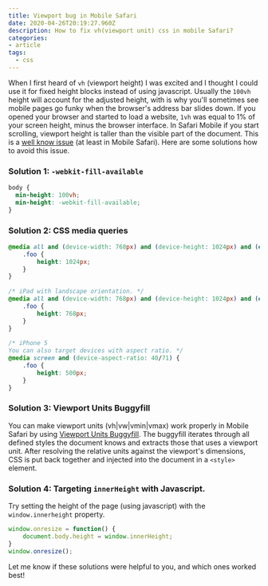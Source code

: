 ```yaml
---
title: Viewport bug in Mobile Safari
date: 2020-04-26T20:19:27.960Z
description: How to fix vh(viewport unit) css in mobile Safari?
categories:
- article
tags:
  - css
---
```

When I first heard of `vh` (viewport height) I was excited and I thought I could use it for fixed height blocks instead of using javascript. Usually the `100vh` height will account for the adjusted height, with is why you'll sometimes see mobile pages go funky when the browser's address bar slides down. If you opened your browser and started to load a website, `1vh` was equal to 1% of your screen height, minus the browser interface. In Safari Mobile if you start scrolling, viewport height is taller than the visible part of the document. This is a [well know issue](https://bugs.webkit.org/show_bug.cgi?id=141832) (at least in Mobile Safari). Here are some solutions how to avoid this issue.

### Solution 1: `-webkit-fill-available`

```css
body {
  min-height: 100vh;
  min-height: -webkit-fill-available;
}
```

### Solution 2: CSS media queries

```css
@media all and (device-width: 768px) and (device-height: 1024px) and (orientation:portrait) {
    .foo {                           
        height: 1024px;                         
    }                       
}   
                                            
/* iPad with landscape orientation. */                       
@media all and (device-width: 768px) and (device-height: 1024px) and (orientation:landscape) {                         
    .foo {                           
        height: 768px;                         
    }                       
}
                                               
/* iPhone 5 
You can also target devices with aspect ratio. */                       
@media screen and (device-aspect-ratio: 40/71) {                              
    .foo {                           
        height: 500px;                         
    }                       
}
```

### Solution 3: Viewport Units Buggyfill

You can make viewport units (vh|vw|vmin|vmax) work properly in Mobile Safari by using [Viewport Units Buggyfill](https://github.com/rodneyrehm/viewport-units-buggyfill). The buggyfill iterates through all defined styles the document knows and extracts those that uses a viewport unit. After resolving the relative units against the viewport's dimensions, CSS is put back together and injected into the document in a `<style>` element.

### Solution 4: Targeting `innerHeight` with Javascript.

Try setting the height of the page (using javascript) with the `window.innerheight` property.

```javascript
window.onresize = function() {
    document.body.height = window.innerHeight;
}
window.onresize();
```

Let me know if these solutions were helpful to you, and which ones worked best!